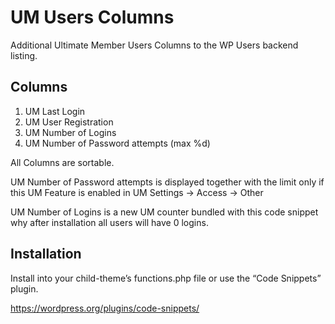 # UM Users Columns
Additional Ultimate Member Users Columns to the WP Users backend listing.

## Columns ##
1. UM Last Login
2. UM User Registration
3. UM Number of Logins
4. UM Number of Password attempts (max %d)

All Columns are sortable.

UM Number of Password attempts is displayed together with the limit only if this UM Feature is enabled in UM Settings -> Access -> Other

UM Number of Logins is a new UM counter bundled with this code snippet why after installation all users will have 0 logins.
## Installation ##

Install into your child-theme’s functions.php file or use the “Code Snippets” plugin.

https://wordpress.org/plugins/code-snippets/
